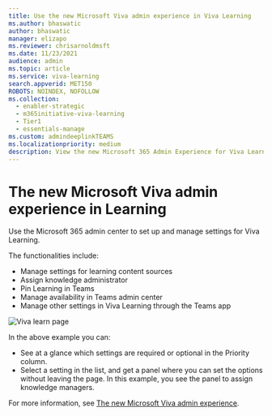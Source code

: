 ```yaml
---
title: Use the new Microsoft Viva admin experience in Viva Learning
ms.author: bhaswatic
author: bhaswatic
manager: elizapo
ms.reviewer: chrisarnoldmsft
ms.date: 11/23/2021
audience: admin
ms.topic: article
ms.service: viva-learning
search.appverid: MET150
ROBOTS: NOINDEX, NOFOLLOW
ms.collection:
  - enabler-strategic
  - m365initiative-viva-learning
  - Tier1
  - essentials-manage
ms.custom: admindeeplinkTEAMS
ms.localizationpriority: medium
description: View the new Microsoft 365 Admin Experience for Viva Learning.
---
```


# The new Microsoft Viva admin experience in Learning

Use the Microsoft 365 admin center to set up and manage settings for Viva Learning.

The functionalities include:

- Manage settings for learning content sources
- Assign knowledge administrator
- Pin Learning in Teams
- Manage availability in Teams admin center
- Manage other settings in Viva Learning through the Teams app

![Viva learn page](/viva/media/learn-admin.png)

In the above example you can:

- See at a glance which settings are required or optional in the Priority column.
- Select a setting in the list, and get a panel where you can set the options without leaving the page. In this example, you see the panel to assign knowledge managers.

For more information, see [The new Microsoft Viva admin experience](/viva/new-microsoft-viva-admin-experience).
